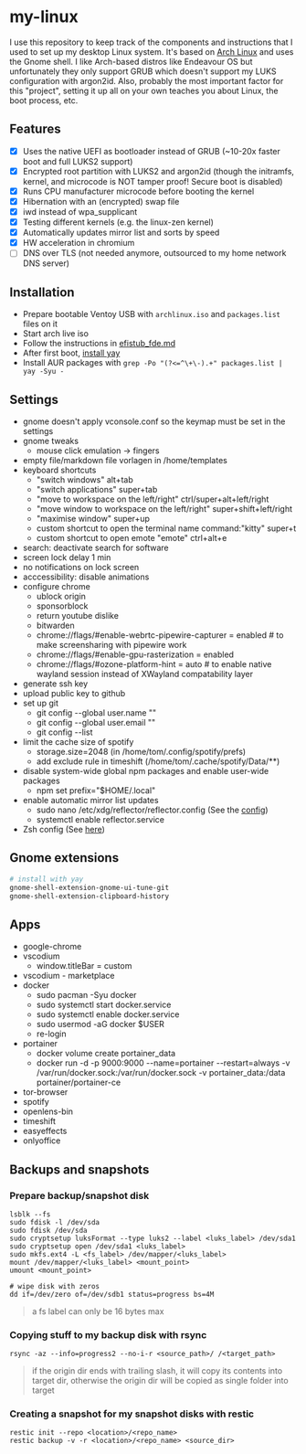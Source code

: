 # my-linux

I use this repository to keep track of the components and instructions that I used to set up my desktop Linux system. It's based on [Arch Linux](https://archlinux.org/) and uses the Gnome shell. I like Arch-based distros like Endeavour OS but unfortunately they only support GRUB which doesn't support my LUKS configuration with argon2id. Also, probably the most important factor for this "project", setting it up all on your own teaches you about Linux, the boot process, etc.

## Features

- [x] Uses the native UEFI as bootloader instead of GRUB (~10-20x faster boot and full LUKS2 support)
- [x] Encrypted root partition with LUKS2 and argon2id (though the initramfs, kernel, and microcode is NOT tamper proof! Secure boot is disabled)
- [x] Runs CPU manufacturer microcode before booting the kernel
- [x] Hibernation with an (encrypted) swap file
- [x] iwd instead of wpa_supplicant
- [x] Testing different kernels (e.g. the linux-zen kernel)
- [x] Automatically updates mirror list and sorts by speed
- [x] HW acceleration in chromium
- [ ] DNS over TLS (not needed anymore, outsourced to my home network DNS server)

## Installation

- Prepare bootable Ventoy USB with `archlinux.iso` and `packages.list` files on it
- Start arch live iso
- Follow the instructions in [efistub_fde.md](/efistub_fde.md)
- After first boot, [install yay](https://github.com/Jguer/yay#installation)
- Install AUR packages with `grep -Po "(?<=^\+\-).+" packages.list | yay -Syu -`

## Settings
- gnome doesn't apply vconsole.conf so the keymap must be set in the settings
- gnome tweaks
  - mouse click emulation -> fingers
- empty file/markdown file vorlagen in /home/templates
- keyboard shortcuts
  - "switch windows" alt+tab
  - "switch applications" super+tab
  - "move to workspace on the left/right" ctrl/super+alt+left/right
  - "move window to workspace on the left/right" super+shift+left/right
  - "maximise window" super+up
  - custom shortcut to open the terminal name command:"kitty" super+t
  - custom shortcut to open emote "emote" ctrl+alt+e
- search: deactivate search for software
- screen lock delay 1 min
- no notifications on lock screen
- acccessibility: disable animations
- configure chrome
  - ublock origin
  - sponsorblock
  - return youtube dislike
  - bitwarden
  - chrome://flags/#enable-webrtc-pipewire-capturer = enabled # to make screensharing with pipewire work
  - chrome://flags/#enable-gpu-rasterization = enabled
  - chrome://flags/#ozone-platform-hint = auto # to enable native wayland session instead of XWayland compatability layer
- generate ssh key
- upload public key to github
- set up git
  - git config --global user.name "<name>"
  - git config --global user.email "<email>"
  - git config --list
- limit the cache size of spotify
  - storage.size=2048 (in /home/tom/.config/spotify/prefs)
  - add exclude rule in timeshift (/home/tom/.cache/spotify/Data/**)
- disable system-wide global npm packages and enable user-wide packages
  - npm set prefix="$HOME/.local"
- enable automatic mirror list updates
  - sudo nano /etc/xdg/reflector/reflector.config (See the [config](https://github.com/bttger/my-linux/blob/main/reflector.conf))
  - systemctl enable reflector.service
- Zsh config (See [here](https://github.com/bttger/plugin-manager-free-zsh/))

## Gnome extensions

```bash
# install with yay
gnome-shell-extension-gnome-ui-tune-git
gnome-shell-extension-clipboard-history

```

## Apps

- google-chrome
- vscodium
	- window.titleBar = custom
- vscodium - marketplace
- docker
  - sudo pacman -Syu docker
  - sudo systemctl start docker.service
  - sudo systemctl enable docker.service
  - sudo usermod -aG docker $USER
  - re-login
- portainer
  - docker volume create portainer_data
  - docker run -d -p 9000:9000 --name=portainer --restart=always -v /var/run/docker.sock:/var/run/docker.sock -v portainer_data:/data portainer/portainer-ce
- tor-browser
- spotify
- openlens-bin
- timeshift
- easyeffects
- onlyoffice

## Backups and snapshots


### Prepare backup/snapshot disk
```
lsblk --fs
sudo fdisk -l /dev/sda
sudo fdisk /dev/sda
sudo cryptsetup luksFormat --type luks2 --label <luks_label> /dev/sda1
sudo cryptsetup open /dev/sda1 <luks_label>
sudo mkfs.ext4 -L <fs_label> /dev/mapper/<luks_label>
mount /dev/mapper/<luks_label> <mount_point>
umount <mount_point>

# wipe disk with zeros
dd if=/dev/zero of=/dev/sdb1 status=progress bs=4M
```

> a fs label can only be 16 bytes max

### Copying stuff to my backup disk with rsync

```
rsync -az --info=progress2 --no-i-r <source_path>/ /<target_path>
```

> if the origin dir ends with trailing slash, it will copy its contents into target dir, otherwise the origin dir will be copied as single folder into target

### Creating a snapshot for my snapshot disks with restic

```
restic init --repo <location>/<repo_name>
restic backup -v -r <location>/<repo_name> <source_dir>

```
